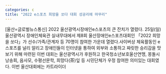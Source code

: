 ```yaml
---
categories: c
title: "2022 e스포츠 희망을 쏘다 대회 성공리에 마무리"
---
```

[울산=글로벌뉴스통신] 2022 울산광역시장애인e스포츠의 큰 잔치가 열렸다. 25일(일) 울산광역시 장애인체육관 실내무대에서 제8회 울산장애인e스포츠대회인 「2022 희망을 쏘다」가 선수/가족/관계자 등 70명이 참여한 가운데 열렸다.사이버상 체육활동인 e스포츠를 널리 알리고 장애인들이 인터넷을 통하여 외부와 소통하고 짜릿한 승리감을 맛보기 위해 마련된 이번 대회는 울산광역시가 후원하고 한국청소년보호울산연맹, 몽돌시낭송회, 음사모, 수평선문학, 희망다(茶)잎 등 시민단체가 우정 참여한 의미있는 대회였다. 이번 울산대회에는 카트라이더